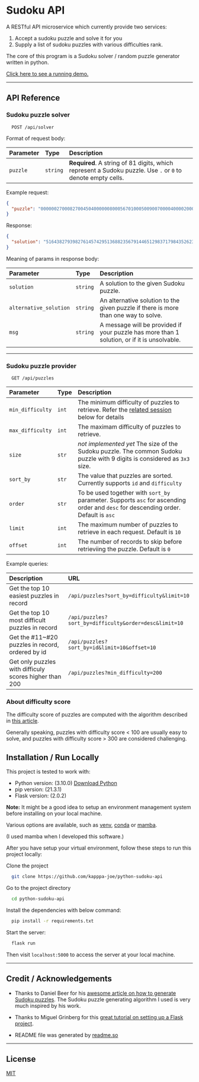 # Sudoku API

A RESTful API microservice which currently provide two services:

1. Accept a sudoku puzzle and solve it for you
2. Supply a list of sudoku puzzles with various difficulties rank.

The core of this program is a Sudoku solver / random puzzle generator written in python.

[Click here to see a running demo.](https://sudoku-solver-12345.herokuapp.com/)

---

## API Reference

### Sudoku puzzle solver

```http
  POST /api/solver
```

Format of request body:

| Parameter | Type     | Description                                                                                                 |
| :-------- | :------- | :---------------------------------------------------------------------------------------------------------- |
| `puzzle`  | `string` | **Required**. A string of 81 digits, which represent a Sudoku puzzle. Use `.` or `0` to denote empty cells. |

Example request:

```json
{
  "puzzle": "000000270008270045040000008000567010005009007000040000200000401900010000650304792"
}
```

Response:

```json
{
  "solution": "516438279398276145742951368823567914465129837179843526237695481984712653651384792"
}
```

Meaning of params in response body:

| Parameter              | Type     | Description                                                                                 |
| :--------------------- | :------- | :------------------------------------------------------------------------------------------ |
| `solution`             | `string` | A solution to the given Sudoku puzzle.                                                      |
| `alternative_solution` | `string` | An alternative solution to the given puzzle if there is more than one way to solve.         |
| `msg`                  | `string` | A message will be provided if your puzzle has more than 1 solution, or if it is unsolvable. |
|                        |

---

### Sudoku puzzle provider

```http
  GET /api/puzzles
```

| Parameter        | Type  | Description                                                                                                                        |
| :--------------- | :---- | :--------------------------------------------------------------------------------------------------------------------------------- |
| `min_difficulty` | `int` | The minimum difficulty of puzzles to retrieve. Refer the [related session](#about-difficulty-score) below for details              |
| `max_difficulty` | `int` | The maximam difficulty of puzzles to retrieve.                                                                                     |
| `size`           | `str` | _not implemented yet_ The size of the Sudoku puzzle. The common Sudoku puzzle with 9 digits is considered as `3x3` size.           |
| `sort_by`        | `str` | The value that puzzles are sorted. Currently supports `id` and `difficulty`                                                        |
| `order`          | `str` | To be used together with `sort_by` parameter. Supports `asc` for ascending order and `desc` for descending order. Default is `asc` |
| `limit`          | `int` | The maximum number of puzzles to retrieve in each request. Default is `10`                                                         |
| `offset`         | `int` | The number of records to skip before retrieviing the puzzle. Default is `0`                                                        |

Example queries:

| Description                                            | URL                                                   |
| :----------------------------------------------------- | :---------------------------------------------------- |
| Get the top 10 easiest puzzles in record               | `/api/puzzles?sort_by=difficulty&limit=10`            |
| Get the top 10 most difficult puzzles in record        | `/api/puzzles?sort_by=difficulty&order=desc&limit=10` |
| Get the #11~#20 puzzles in record, ordered by id       | `/api/puzzles?sort_by=id&limit=10&offset=10`          |
| Get only puzzles with difficuly scores higher than 200 | `/api/puzzles?min_difficulty=200`                     |

### About difficulty score

The difficulty score of puzzles are computed with the algorithm described in [this article](https://dlbeer.co.nz/articles/sudoku.html).

Generally speaking, puzzles with difficulty score < 100 are usually easy to solve, and puzzles with difficulty score > 300 are considered challenging.

## Installation / Run Locally

This project is tested to work with:

- Python version: (3.10.0) [Download Python](https://www.python.org/downloads/)
- pip version: (21.3.1)
- Flask version: (2.0.2)

**Note:**
It might be a good idea to setup an environment management system before installing on your local machine.

Various options are available, such as [venv](https://docs.python.org/3/tutorial/venv.html), [conda](https://docs.conda.io/en/latest/) or [mamba](https://github.com/mamba-org/mamba).

(I used mamba when I developed this software.)

After you have setup your virtual environment, follow these steps to run this project locally:

Clone the project

```bash
  git clone https://github.com/kapppa-joe/python-sudoku-api
```

Go to the project directory

```bash
  cd python-sudoku-api
```

Install the dependencies with below command:

```bash
  pip install -r requirements.txt
```

Start the server:

```bash
  flask run
```

Then visit `localhost:5000` to access the server at your local machine.

---

## Credit / Acknowledgements

- Thanks to Daniel Beer for his [awesome article on how to generate Sudoku puzzles](https://dlbeer.co.nz/articles/sudoku.html). The Sudoku puzzle generating algorithm I used is very much inspired by his work.

- Thanks to Miguel Grinberg for this [great tutorial on setting up a Flask project](https://blog.miguelgrinberg.com/post/the-flask-mega-tutorial-part-i-hello-world).

- README file was generated by [readme.so](https://readme.so)

---

## License

[MIT](https://choosealicense.com/licenses/mit/)
